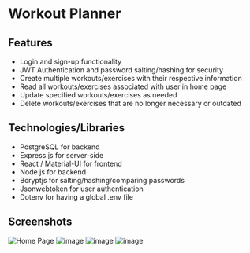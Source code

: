 # Workout Planner
## Features
<ul>
  <li>Login and sign-up functionality</li>
  <li>JWT Authentication and password salting/hashing for security</li>
  <li>Create multiple workouts/exercises with their respective information</li>
  <li>Read all workouts/exercises associated with user in home page</li>
  <li>Update specified workouts/exercises as needed</li>
  <li>Delete workouts/exercises that are no longer necessary or outdated</li>
</ul>

## Technologies/Libraries
<ul>
  <li>PostgreSQL for backend</li>
  <li>Express.js for server-side</li>
  <li>React / Material-UI for frontend</li>
  <li>Node.js for backend</li>
  <li>Bcryptjs for salting/hashing/comparing passwords</li>
  <li>Jsonwebtoken for user authentication</li>
  <li>Dotenv for having a global .env file</li>
</ul>

## Screenshots
![Home Page](https://github.com/user-attachments/assets/7b9a60dd-d0a0-4956-88fe-d691683a6cf4)
![image](https://github.com/user-attachments/assets/3d4df810-c414-4057-841d-310f218000f8)
![image](https://github.com/user-attachments/assets/9874ac75-6ea5-404e-b4f1-2f642d97245e)
![image](https://github.com/user-attachments/assets/2175122a-d90b-4a2e-bfb4-e4aa1ba79ea5)

